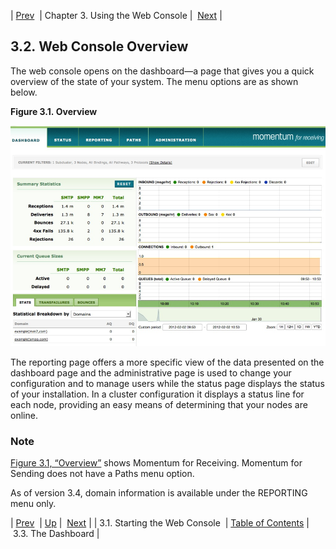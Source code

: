 | [Prev](web3.starting.web.console)  | Chapter 3. Using the Web Console |  [Next](web3.dashboard) |

## 3.2. Web Console Overview

The web console opens on the dashboard—a page that gives you a quick overview of the state of your system. The menu options are as shown below.

<a name="figure_console_overview"></a>

**Figure 3.1. Overview**

![Overview](images/web3/overview.png)

The reporting page offers a more specific view of the data presented on the dashboard page and the administrative page is used to change your configuration and to manage users while the status page displays the status of your installation. In a cluster configuration it displays a status line for each node, providing an easy means of determining that your nodes are online.

### Note

[Figure 3.1, “Overview”](web3.overview#figure_console_overview "Figure 3.1. Overview") shows Momentum for Receiving. Momentum for Sending does not have a Paths menu option.

As of version 3.4, domain information is available under the REPORTING menu only.

| [Prev](web3.starting.web.console)  | [Up](web3) |  [Next](web3.dashboard) |
| 3.1. Starting the Web Console  | [Table of Contents](index) |  3.3. The Dashboard |
